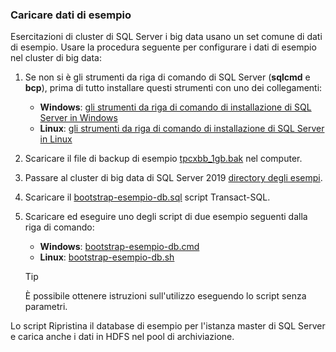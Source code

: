 ### <a id="sampledata"></a> Caricare dati di esempio

Esercitazioni di cluster di SQL Server i big data usano un set comune di dati di esempio. Usare la procedura seguente per configurare i dati di esempio nel cluster di big data:

1. Se non si è gli strumenti da riga di comando di SQL Server (**sqlcmd** e **bcp**), prima di tutto installare questi strumenti con uno dei collegamenti:

   * **Windows**: [gli strumenti da riga di comando di installazione di SQL Server in Windows](https://www.microsoft.com/download/details.aspx?id=53591)
   * **Linux**: [gli strumenti da riga di comando di installazione di SQL Server in Linux](https://docs.microsoft.com/sql/linux/sql-server-linux-setup-tools)

1. Scaricare il file di backup di esempio [tpcxbb_1gb.bak](https://sqlchoice.blob.core.windows.net/sqlchoice/static/tpcxbb_1gb.bak) nel computer.

1. Passare al cluster di big data di SQL Server 2019 [directory degli esempi](https://github.com/Microsoft/sql-server-samples/tree/master/samples/features/sql-big-data-cluster).

1. Scaricare il [bootstrap-esempio-db.sql](https://github.com/Microsoft/sql-server-samples/blob/master/samples/features/sql-big-data-cluster/bootstrap-sample-db.sql) script Transact-SQL.

1. Scaricare ed eseguire uno degli script di due esempio seguenti dalla riga di comando:

   * **Windows**: [bootstrap-esempio-db.cmd](https://github.com/Microsoft/sql-server-samples/blob/master/samples/features/sql-big-data-cluster/bootstrap-sample-db.cmd)
   * **Linux**: [bootstrap-esempio-db.sh](https://github.com/Microsoft/sql-server-samples/blob/master/samples/features/sql-big-data-cluster/bootstrap-sample-db.sh)

   > [!TIP]
   > È possibile ottenere istruzioni sull'utilizzo eseguendo lo script senza parametri.

Lo script Ripristina il database di esempio per l'istanza master di SQL Server e carica anche i dati in HDFS nel pool di archiviazione.